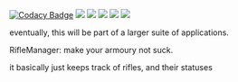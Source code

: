 
[![Codacy Badge](https://api.codacy.com/project/badge/Grade/ee81144eb2904adf95f57b68e23d32a0)](https://app.codacy.com/app/kennyrkun/riflemanager?utm_source=github.com&utm_medium=referral&utm_content=kennyrkun/riflemanager&utm_campaign=Badge_Grade_Settings)
[![](https://tokei.rs/b1/github/kennyrkun/riflemanager?category=code)](https://github.com/kennyrkun/riflemanager)
[![](https://tokei.rs/b1/github/kennyrkun/riflemanager?category=lines)](https://github.com/kennyrkun/riflemanager)
[![](https://tokei.rs/b1/github/kennyrkun/riflemanager?category=blanks)](https://github.com/kennyrkun/riflemanager)
[![](https://tokei.rs/b1/github/kennyrkun/riflemanager?category=comments)](https://github.com/kennyrkun/riflemanager)
[![](https://tokei.rs/b1/github/kennyrkun/riflemanager?category=files)](https://github.com/kennyrkun/riflemanager)

eventually, this will be part of a larger suite of applications.

RifleManager: make your armoury not suck.

it basically just keeps track of rifles, and their statuses
